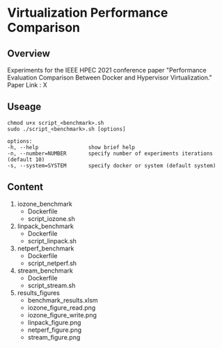 # Virtualization Performance Comparison

## Overview
Experiments for the IEEE HPEC 2021 conference paper "Performance Evaluation Comparison Between Docker and Hypervisor Virtualization." 
Paper Link : X

## Useage 
```
chmod u+x script_<benchmark>.sh
sudo ./script_<benchmark>.sh [options]

options:
-h, --help                show brief help
-n, --number=NUMBER       specify number of experiments iterations (default 10)
-s, --system=SYSTEM       specify docker or system (default system)   
```

## Content
1) iozone_benchmark
    - Dockerfile
    - script_iozone.sh
2) linpack_benchmark
    - Dockerfile
    - script_linpack.sh
3) netperf_benchmark
    - Dockerfile
    - script_netperf.sh
4) stream_benchmark
    - Dockerfile
    - script_stream.sh
5) results_figures
    - benchmark_results.xlsm
    - iozone_figure_read.png
    - iozone_figure_write.png
    - linpack_figure.png
    - netperf_figure.png
    - stream_figure.png
